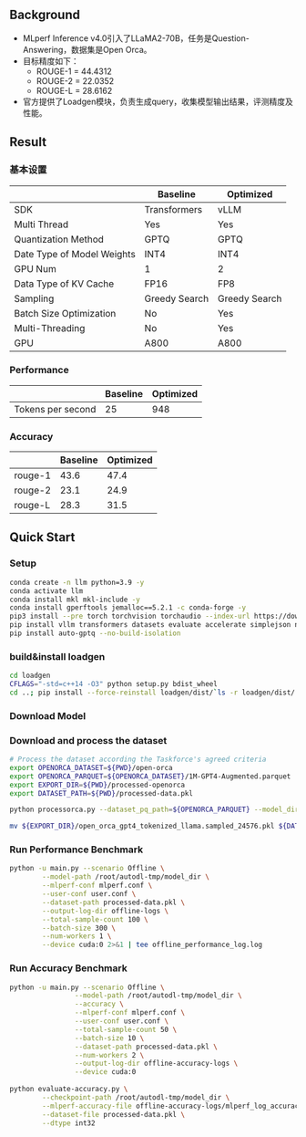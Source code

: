 ## Background
- MLperf Inference v4.0引入了LLaMA2-70B，任务是Question-Answering，数据集是Open Orca。
- 目标精度如下：
  - ROUGE-1 = 44.4312
  - ROUGE-2 = 22.0352
  - ROUGE-L = 28.6162
- 官方提供了Loadgen模块，负责生成query，收集模型输出结果，评测精度及性能。


## Result
### 基本设置
|                      | Baseline |Optimized|
| ----------------           | ---------   |---------|
| SDK            | Transformers          |vLLM      |
| Multi Thread                        | Yes          |Yes      |
| Quantization Method         | GPTQ          | GPTQ      |
| Date Type of Model Weights                 | INT4          |INT4      |
| GPU Num  | 1          |2      |
| Data Type of KV Cache     | FP16          |FP8      |
| Sampling    | Greedy Search          |Greedy Search     |
| Batch Size Optimization    | No          |Yes     |
| Multi-Threading    | No          |Yes     |
| GPU    | A800         |A800     |

### Performance
|                      | Baseline |Optimized|
| ----------------           | ---------   |---------|
| Tokens per second        | 25          | 948      |
 

### Accuracy
|                      | Baseline |Optimized|
| ----------------           | ---------   |---------|
| rouge-1        | 43.6          | 47.4      |
| rouge-2        | 23.1          | 24.9      |
| rouge-L        | 28.3          | 31.5      |


## Quick Start
### Setup
```bash
conda create -n llm python=3.9 -y
conda activate llm
conda install mkl mkl-include -y
conda install gperftools jemalloc==5.2.1 -c conda-forge -y
pip3 install --pre torch torchvision torchaudio --index-url https://download.pytorch.org/whl/nightly/cu118
pip install vllm transformers datasets evaluate accelerate simplejson nltk rouge_score pybind11 optimum>=1.12.0
pip install auto-gptq --no-build-isolation	
```

### build&install loadgen
```bash
cd loadgen
CFLAGS="-std=c++14 -O3" python setup.py bdist_wheel
cd ..; pip install --force-reinstall loadgen/dist/`ls -r loadgen/dist/ | head -n1` ; cd -
```
### Download Model

### Download and process the dataset
```bash
# Process the dataset according the Taskforce's agreed criteria
export OPENORCA_DATASET=${PWD}/open-orca
export OPENORCA_PARQUET=${OPENORCA_DATASET}/1M-GPT4-Augmented.parquet
export EXPORT_DIR=${PWD}/processed-openorca
export DATASET_PATH=${PWD}/processed-data.pkl

python processorca.py --dataset_pq_path=${OPENORCA_PARQUET} --model_dir=/root/autodl-tmp/model_dir --seqlen_limit=1024 --export_dir=${EXPORT_DIR} --num_total_samples=24576

mv ${EXPORT_DIR}/open_orca_gpt4_tokenized_llama.sampled_24576.pkl ${DATASET_PATH}
```

### Run Performance Benchmark
```bash
python -u main.py --scenario Offline \
        --model-path /root/autodl-tmp/model_dir \
        --mlperf-conf mlperf.conf \
        --user-conf user.conf \
        --dataset-path processed-data.pkl \
        --output-log-dir offline-logs \
        --total-sample-count 100 \
        --batch-size 300 \
        --num-workers 1 \
        --device cuda:0 2>&1 | tee offline_performance_log.log
```

### Run Accuracy Benchmark
```bash
python -u main.py --scenario Offline \
                --model-path /root/autodl-tmp/model_dir \
                --accuracy \
                --mlperf-conf mlperf.conf \
                --user-conf user.conf \
                --total-sample-count 50 \
                --batch-size 10 \
                --dataset-path processed-data.pkl \
                --num-workers 2 \
                --output-log-dir offline-accuracy-logs \
                --device cuda:0
                
python evaluate-accuracy.py \
		--checkpoint-path /root/autodl-tmp/model_dir \
        --mlperf-accuracy-file offline-accuracy-logs/mlperf_log_accuracy.json \
        --dataset-file processed-data.pkl \
        --dtype int32
```